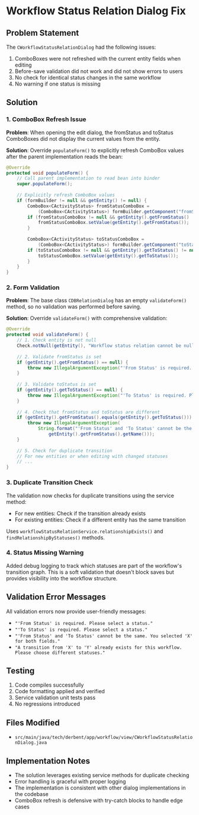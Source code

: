 # Workflow Status Relation Dialog Fix

## Problem Statement
The `CWorkflowStatusRelationDialog` had the following issues:
1. ComboBoxes were not refreshed with the current entity fields when editing
2. Before-save validation did not work and did not show errors to users
3. No check for identical status changes in the same workflow
4. No warning if one status is missing

## Solution

### 1. ComboBox Refresh Issue
**Problem**: When opening the edit dialog, the fromStatus and toStatus ComboBoxes did not display the current values from the entity.

**Solution**: Override `populateForm()` to explicitly refresh ComboBox values after the parent implementation reads the bean:

```java
@Override
protected void populateForm() {
    // Call parent implementation to read bean into binder
    super.populateForm();
    
    // Explicitly refresh ComboBox values
    if (formBuilder != null && getEntity() != null) {
        ComboBox<CActivityStatus> fromStatusComboBox = 
            (ComboBox<CActivityStatus>) formBuilder.getComponent("fromStatus");
        if (fromStatusComboBox != null && getEntity().getFromStatus() != null) {
            fromStatusComboBox.setValue(getEntity().getFromStatus());
        }
        
        ComboBox<CActivityStatus> toStatusComboBox = 
            (ComboBox<CActivityStatus>) formBuilder.getComponent("toStatus");
        if (toStatusComboBox != null && getEntity().getToStatus() != null) {
            toStatusComboBox.setValue(getEntity().getToStatus());
        }
    }
}
```

### 2. Form Validation
**Problem**: The base class `CDBRelationDialog` has an empty `validateForm()` method, so no validation was performed before saving.

**Solution**: Override `validateForm()` with comprehensive validation:

```java
@Override
protected void validateForm() {
    // 1. Check entity is not null
    Check.notNull(getEntity(), "Workflow status relation cannot be null");
    
    // 2. Validate fromStatus is set
    if (getEntity().getFromStatus() == null) {
        throw new IllegalArgumentException("'From Status' is required. Please select a status.");
    }
    
    // 3. Validate toStatus is set
    if (getEntity().getToStatus() == null) {
        throw new IllegalArgumentException("'To Status' is required. Please select a status.");
    }
    
    // 4. Check that fromStatus and toStatus are different
    if (getEntity().getFromStatus().equals(getEntity().getToStatus())) {
        throw new IllegalArgumentException(
            String.format("'From Status' and 'To Status' cannot be the same. You selected '%s' for both fields.", 
                getEntity().getFromStatus().getName()));
    }
    
    // 5. Check for duplicate transition
    // For new entities or when editing with changed statuses
    // ...
}
```

### 3. Duplicate Transition Check
The validation now checks for duplicate transitions using the service method:
- For new entities: Check if the transition already exists
- For existing entities: Check if a different entity has the same transition

Uses `workflowStatusRelationService.relationshipExists()` and `findRelationshipByStatuses()` methods.

### 4. Status Missing Warning
Added debug logging to track which statuses are part of the workflow's transition graph. This is a soft validation that doesn't block saves but provides visibility into the workflow structure.

## Validation Error Messages
All validation errors now provide user-friendly messages:
- `"'From Status' is required. Please select a status."`
- `"'To Status' is required. Please select a status."`
- `"'From Status' and 'To Status' cannot be the same. You selected 'X' for both fields."`
- `"A transition from 'X' to 'Y' already exists for this workflow. Please choose different statuses."`

## Testing
1. Code compiles successfully
2. Code formatting applied and verified
3. Service validation unit tests pass
4. No regressions introduced

## Files Modified
- `src/main/java/tech/derbent/app/workflow/view/CWorkflowStatusRelationDialog.java`

## Implementation Notes
- The solution leverages existing service methods for duplicate checking
- Error handling is graceful with proper logging
- The implementation is consistent with other dialog implementations in the codebase
- ComboBox refresh is defensive with try-catch blocks to handle edge cases
